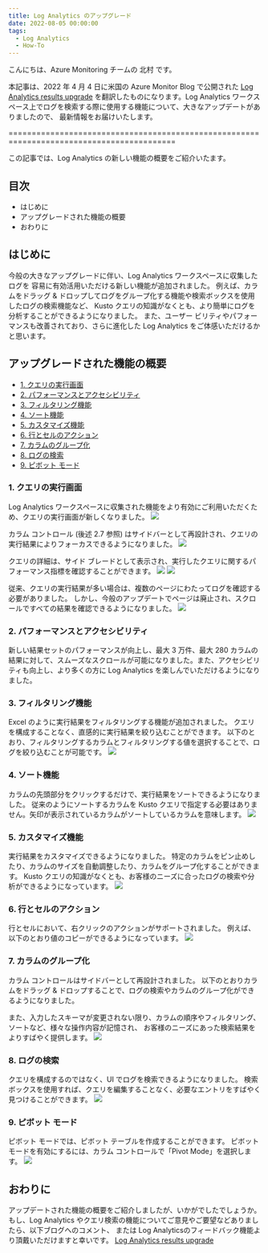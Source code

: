 ```yaml
---
title: Log Analytics のアップグレード
date: 2022-08-05 00:00:00
tags:
  - Log Analytics
  - How-To
---
```


こんにちは、Azure Monitoring チームの 北村 です。

本記事は、2022 年 4 月 4 日に米国の Azure Monitor Blog で公開された [Log Analytics results upgrade](https://techcommunity.microsoft.com/t5/azure-observability-blog/log-analytics-results-upgrade/ba-p/3257229) を翻訳したものになります。Log Analytics ワークスペース上でログを検索する際に使用する機能について、大きなアップデートがありましたので、
最新情報をお届けいたします。

==========================================================================================

<!-- more -->
この記事では、Log Analytics の新しい機能の概要をご紹介いたます。

## 目次
- はじめに
- アップグレードされた機能の概要
- おわりに

## はじめに
今般の大きなアップグレードに伴い、Log Analytics ワークスペースに収集したログを
容易に有効活用いただける新しい機能が追加されました。
例えば、カラムをドラッグ & ドロップしてログをグループ化する機能や検索ボックスを使用したログの検索機能など、
Kusto クエリの知識がなくとも、より簡単にログを分析することができるようになりました。
また、ユーザー ビリティやパフォーマンスも改善されており、さらに進化した Log Analytics をご体感いただけるかと思います。

## アップグレードされた機能の概要
- [1. クエリの実行画面](#1-クエリの実行画面)
- [2. パフォーマンスとアクセシビリティ](#2-パフォーマンスとアクセシビリティ)
- [3. フィルタリング機能](#3-フィルタリング機能)
- [4. ソート機能](#4-ソート機能)
- [5. カスタマイズ機能](#5-カスタマイズ機能)
- [6. 行とセルのアクション](#6-行とセルのアクション)
- [7. カラムのグループ化](#7-カラムのグループ化)
- [8. ログの検索](#8-ログの検索)
- [9. ピボット モード](#9-ピボット-モード)

### 1. クエリの実行画面
Log Analytics ワークスペースに収集された機能をより有効にご利用いただくため、クエリの実行画面が新しくなりました。
![](./LogAnalyticsResultsUpgrade/01.gif)
<br>

カラム コントロール (後述 2.7 参照) はサイドバーとして再設計され、クエリの実行結果によりフォーカスできるようになりました。
![](./LogAnalyticsResultsUpgrade/02.png)
<br>

クエリの詳細は、サイド ブレードとして表示され、実行したクエリに関するパフォーマンス指標を確認することができます。
![](./LogAnalyticsResultsUpgrade/03-1.png)
![](./LogAnalyticsResultsUpgrade/03-2.png)
<br>

従来、クエリの実行結果が多い場合は、複数のページにわたってログを確認する必要がありました。
しかし、今般のアップデートでページは廃止され、スクロールですべての結果を確認できるようになりました。
![](./LogAnalyticsResultsUpgrade/04.gif)
<br>


### 2. パフォーマンスとアクセシビリティ
新しい結果セットのパフォーマンスが向上し、最大 3 万件、最大 280 カラムの結果に対して、スムーズなスクロールが可能になりました。また、アクセシビリティも向上し、より多くの方に Log Analytics を楽しんでいただけるようになりました。
<br>

### 3. フィルタリング機能
Excel のように実行結果をフィルタリングする機能が追加されました。
クエリを構成することなく、直感的に実行結果を絞り込むことができます。
以下のとおり、フィルタリングするカラムとフィルタリングする値を選択することで、ログを絞り込むことが可能です。
![](./LogAnalyticsResultsUpgrade/05.gif)
<br>


### 4. ソート機能
カラムの先頭部分をクリックするだけで、実行結果をソートできるようになりました。
従来のようにソートするカラムを Kusto クエリで指定する必要はありません。矢印が表示されているカラムがソートしているカラムを意味します。
![](./LogAnalyticsResultsUpgrade/06.gif)
<br>

### 5. カスタマイズ機能
実行結果をカスタマイズできるようになりました。
特定のカラムをピン止めしたり、カラムのサイズを自動調整したり、カラムをグループ化することができます。
Kusto クエリの知識がなくとも、お客様のニーズに合ったログの検索や分析ができるようになっています。
![](./LogAnalyticsResultsUpgrade/07.png)
<br>

### 6. 行とセルのアクション
行とセルにおいて、右クリックのアクションがサポートされました。
例えば、以下のとおり値のコピーができるようになっています。
![](./LogAnalyticsResultsUpgrade/08.png)

### 7. カラムのグループ化
カラム コントロールはサイドバーとして再設計されました。
以下のとおりカラムをドラッグ & ドロップすることで、ログの検索やカラムのグループ化ができるようになりました。

また、入力したスキーマが変更されない限り、カラムの順序やフィルタリング、ソートなど、様々な操作内容が記憶され、
お客様のニーズにあった検索結果をよりすばやく提供します。
![](./LogAnalyticsResultsUpgrade/09.gif)
<br>

### 8. ログの検索
クエリを構成するのではなく、UI でログを検索できるようになりました。
検索ボックスを使用すれば、クエリを編集することなく、必要なエントリをすばやく見つけることができます。
![](./LogAnalyticsResultsUpgrade/10.gif)
<br>

### 9. ピボット モード
ピボット モードでは、ピボット テーブルを作成することができます。
ピボット モードを有効にするには、カラム コントロールで「Pivot Mode」を選択します。
![](./LogAnalyticsResultsUpgrade/11.gif)
<br>


## おわりに
アップデートされた機能の概要をご紹介しましたが、いかがでしたでしょうか。
もし、Log Analytics やクエリ検索の機能についてご意見やご要望などありましたら、以下ブログへのコメント、
または Log Analyticsのフィードバック機能より頂戴いただけますと幸いです。
 [Log Analytics results upgrade](https://techcommunity.microsoft.com/t5/azure-observability-blog/log-analytics-results-upgrade/ba-p/3257229) 